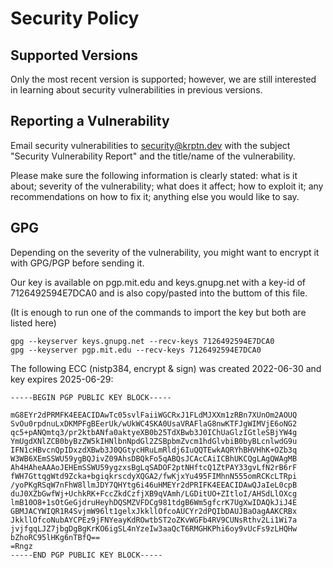 # Security Policy

## Supported Versions

Only the most recent version is supported; however, we are still interested in learning about security vulnerabilities in previous versions.

## Reporting a Vulnerability

Email security vulnerabilities to security@krptn.dev with the subject "Security Vulnerability Report" and the title/name of the vulnerability.

Please make sure the following information is clearly stated: what is it about; severity of the vulnerability; what does it affect; how to exploit it; any recommendations on how to fix it; anything else you would like to say.

## GPG

Depending on the severity of the vulnerability, you might want to encrypt it with GPG/PGP before sending it.

Our key is available on pgp.mit.edu and keys.gnupg.net with a key-id of 7126492594E7DCA0 and is also copy/pasted into the buttom of this file.

(It is enough to run one of the commands to import the key but both are listed here)
```shell
gpg --keyserver keys.gnupg.net --recv-keys 7126492594E7DCA0
gpg --keyserver pgp.mit.edu --recv-keys 7126492594E7DCA0
```

The following ECC (nistp384, encrypt & sign) was created 2022-06-30 and key expires 2025-06-29:
```
-----BEGIN PGP PUBLIC KEY BLOCK-----

mG8EYr2dPRMFK4EEACIDAwTc05svlFaiiWGCRxJ1FLdMJXXm1zRBn7XUnOm2AOUQ
SvOu0rpdnuLxDKMPFgBEerUk/wUkWC4SKA0UsaVRAFlaG8nwKTFJgWIMVjE6oNG2
qc5+pANQmtq3/pr2ktbANfa0aktyeXB0b25TdXBwb3J0IChUaGlzIGtleSBjYW4g
YmUgdXNlZCB0byBzZW5kIHNlbnNpdGl2ZSBpbmZvcm1hdGlvbiB0byBLcnlwdG9u
IFN1cHBvcnQpIDxzdXBwb3J0QGtycHRuLmRldj6IuQQTEwkAQRYhBHVHhK+OZb3q
W3WB6XEmSSWU59ygBQJivZ09AhsDBQkFo5qABQsJCAcCAiICBhUKCQgLAgQWAgMB
Ah4HAheAAAoJEHEmSSWU59ygzxsBgLqSADOF2ptNHftcQ1ZtPAY33gvLfN2rB6rF
fWH7GttqgWtd9Zcka+bgiqkrscdyXQGA2/fwKjxYu495FIMhnN555omRCKcLTRpi
/yoPKgRSqW7nFhW8llmJDY7QHYtg6i46uHMEYr2dPRIFK4EEACIDAwQJaIeL0cpB
duJ0XZbGwfWj+UchkRK+FccZkdCzfjXB9qVAmh/LGDitUO+ZItloI/AHSdLlOXcg
lmB10O8+1sOtGeGjdruHeyhDQSMZVFDCg981tdgB6Wm5gfcrK7UgXwIDAQkJiJ4E
GBMJACYWIQR1R4SvjmW96lt1gelxJkkllOfcoAUCYr2dPQIbDAUJBaOagAAKCRBx
JkkllOfcoNubAYCPEz9jFNYeayKdROwtbST2oZKvWGFb4RV9CUNsRthv2Li1Wi7a
jvjfgqLJZ7jbgDgBgKrKO6igSL4nYzeIw3aaQcT6RMGHKPhi6oy9vUcFs9zLHQHw
bZhoRC95lHKg6nTBfQ==
=Rngz
-----END PGP PUBLIC KEY BLOCK-----
```
